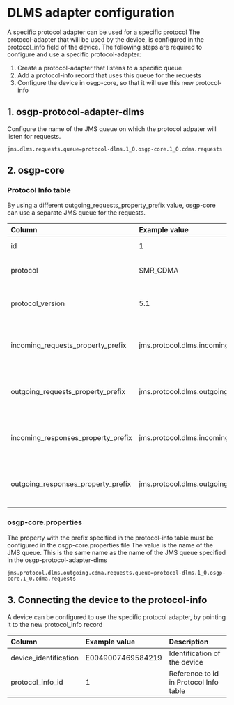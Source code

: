 <!--
SPDX-FileCopyrightText: Contributors to the Documentation project

SPDX-License-Identifier: Apache-2.0
-->

# DLMS adapter configuration

A specific protocol adapter can be used for a specific protocol 
The protocol-adapter that will be used by the device, is configured in the protocol_info field of the device.
The following steps are required to configure and use a specific protocol-adapter:
1. Create a protocol-adapter that listens to a specific queue
2. Add a protocol-info record that uses this queue for the requests
3. Configure the device in osgp-core, so that it will use this new protocol-info

## 1. osgp-protocol-adapter-dlms

Configure the name of the JMS queue on which the protocol adpater will listen for requests.

```
jms.dlms.requests.queue=protocol-dlms.1_0.osgp-core.1_0.cdma.requests
```

## 2. osgp-core

### Protocol Info table

By using a different outgoing_requests_property_prefix value, osgp-core can use a separate JMS queue for the requests.

| Column | Example value | Description |
| :--- | :--- | :--- |
| id | 1 | Auto generated ID |
| protocol | SMR_CDMA | Identifier of the configuration |
| protocol_version | 5.1 | Version identifier of the configuration |
| incoming_requests_property_prefix | jms.protocol.dlms.incoming.requests | Property prefix of the JMS queue for incoming requests |
| outgoing_requests_property_prefix | jms.protocol.dlms.outgoing.cdma.requests | Property prefix of the JMS queue for outgoing requests |
| incoming_responses_property_prefix | jms.protocol.dlms.incoming.responses | Property prefix of the JMS queue for incoming responses |
| outgoing_responses_property_prefix | jms.protocol.dlms.outgoing.cdma.responses | Property prefix of the JMS queue for outgoing responses |

### osgp-core.properties

The property with the prefix specified in the protocol-info table must be configured in the osgp-core.properties file
The value is the name of the JMS queue. This is the same name as the name of the JMS queue specified in the osgp-protocol-adapter-dlms

```
jms.protocol.dlms.outgoing.cdma.requests.queue=protocol-dlms.1_0.osgp-core.1_0.cdma.requests
```

## 3. Connecting the device to the protocol-info

A device can be configured to use the specific protocol adapter, by pointing it to the new protocol_info record 

| Column | Example value | Description |
| :--- | :--- | :--- |
| device_identification | E0049007469584219 | Identification of the device |
| protocol_info_id | 1 | Reference to id in Protocol Info table |
